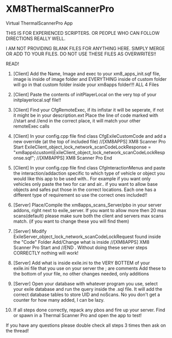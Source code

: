 # XM8ThermalScannerPro
Virtual ThermalScannerPro App


THIS IS FOR EXPERIENCED SCRIPTERS. OR PEOPLE WHO CAN FOLLOW DIRECTIONS REALLY WELL.

I AM NOT PROVIDING BLANK FILES FOR ANYTHING HERE. SIMPLY MERGE OR ADD TO YOUR FILES. DO NOT USE THESE FILES AS OVERWRITES!!

READ!

1. [Client] Add the Name, Image and exec to your xm8_apps_init.sqf file, image is inside of image folder and EVERYTHING
  inside of custom folder will go in that custom folder inside your xm8apps folder!!! ALL 4 Files
  
2. [Client] Paste the contents of initPlayerLocal on the very top of your initplayerlocal.sqf file!! 

3. [Client] Find your CfgRemoteExec, if its infistar it will be seperate, if not it might be in your description.ext
  Place the line of code marked with //start and //end in the correct place, it will match your other remoteExec calls

4. [Client] In your config.cpp file find class CfgExileCustomCode and add a new override (at the top of included file)
  //[XM8APPS] XM8 Scanner Pro Start
	ExileClient_object_lock_network_scanCodeLockResponse = "xm8apps\custom\ExileClient_object_lock_network_scanCodeLockResponse.sqf";
	//[XM8APPS] XM8 Scanner Pro End
	
5. [Client] In your config.cpp file find class CfgInteractionMenus and paste the interaction/addaction specific to which type
  of vehicle or object you would like this app to be used with.. For example if you want only vehicles only paste the two for car
  and air.. if you want to allow base objects and safes put those in the correct locations. Each one has a different type of requirement
  so use the correct ones included!!
  
6. [Server] Place/Compile the xm8apps_scans_Server/pbo in your server addons, right next to exile_server. If you want to allow more
  then 20 max scans(default) please make sure both the client and servers max scans match. (if you want to change these you will find them)
  
7. [Server] Modify ExileServer_object_lock_network_scanCodeLockRequest found inside the "Code" Folder 
  Add/Change what is inside //[XM8APPS] XM8 Scanner Pro Start and //END . Without doing these server steps CORRECTLY nothing will work!
  
8. [Server] Add what is inside exile.ini to the VERY BOTTEM of your exile.ini file that you use on your server the ; are comments
  Add these to the bottom of your file, no other changes needed, only additions

9. [Server] Open your database with whatever program you use, select your exile database and run the query inside the .sql file. 
  It will add the correct database tables to store UID and noScans. No you don't get a counter for how many added, I can be lazy.
  
10. If all steps done correctly, repack any pbos and fire up your server. Find or spawn in a Thermal Scanner Pro and open the app
  to test!
  
If you have any questions please double check all steps 3 times then ask on the thread!

